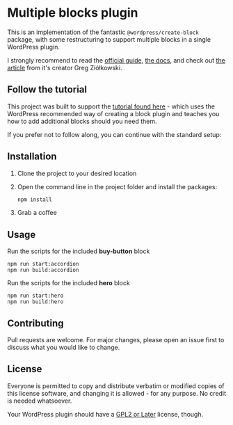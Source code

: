 # Multiple blocks plugin

This is an implementation of the fantastic `@wordpress/create-block` package, with some restructuring to support multiple blocks in a single WordPress plugin.

I strongly recommend to read the [official guide](https://developer.wordpress.org/block-editor/handbook/tutorials/create-block/), [the docs](https://developer.wordpress.org/block-editor/reference-guides/packages/packages-create-block/), and check out [the article](https://gziolo.pl/2020/12/22/how-to-start-block-development-with-scaffolding/) from it's creator Greg Ziółkowski.

## Follow the tutorial
This project was built to support the [tutorial found here](https://dev.to/rmorse/how-to-create-a-multiple-block-plugin-for-wordpress-mpm) - which uses the WordPress recommended way of creating a block plugin and teaches you how to add additional blocks should you need them.

If you prefer not to follow along, you can continue with the standard setup:

## Installation

1. Clone the project to your desired location
2. Open the command line in the project folder and install the packages:

    ```bash
    npm install
    ```
3. Grab a coffee

## Usage

Run the scripts for the included **buy-button** block
```shell
npm run start:accordion
npm run build:accordion
```

Run the scripts for the included **hero** block
```shell
npm run start:hero
npm run build:hero
```

## Contributing
Pull requests are welcome. For major changes, please open an issue first to discuss what you would like to change.

## License
Everyone is permitted to copy and distribute verbatim or modified copies of this license software, and changing it is allowed - for any purpose. No credit is needed whatsoever.

Your WordPress plugin should have a [GPL2 or Later](https://www.gnu.org/licenses/old-licenses/gpl-2.0.html) license, though.
